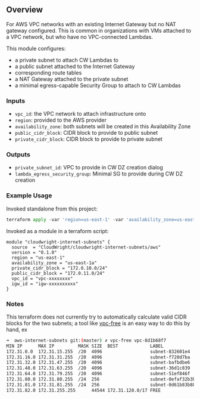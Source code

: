 ## Overview

For AWS VPC networks with an existing Internet Gateway but no NAT gateway configured.  This is common in organizations with VMs attached to a VPC network, but who have no VPC-connected Lambdas.

This module configures:

- a private subnet to attach CW Lambdas to
- a public subnet attached to the Internet Gateway
- corresponding route tables 
- a NAT Gateway attached to the private subnet
- a minimal egress-capable Security Group to attach to CW Lambdas

### Inputs

- `vpc_id`: the VPC network to attach infrastructure onto
- `region`: provided to the AWS provider
- `availability_zone`: both subnets will be created in this Availability Zone
- `public_cidr_block`: CIDR block to provide to public subnet 
- `private_cidr_block`: CIDR block to provide to private subnet

### Outputs

- `private_subnet_id`: VPC to provide in CW DZ creation dialog
- `lambda_egress_security_group`: Minimal SG to provide during CW DZ creation 

### Example Usage

Invoked standalone from this project:

```python
terraform apply -var 'region=us-east-1' -var 'availability_zone=us-east-1a'  -var 'private_cidr_block=172.0.10.0/24' -var 'public_cidr_block=172.0.11.0/24' -var 'vpc_id=vpc-xxxxxxxx' -var 'igw_id=igw-xxxxxxxxxx'
```

Invoked as a module in a terraform script:

```hcl
module "cloudwright-internet-subnets" {
  source  = "CloudWright/cloudwright-internet-subnets/aws"
  version = "0.1.0"
  region = "us-east-1"
  availability_zone = "us-east-1a"
  private_cidr_block = "172.0.10.0/24"
  public_cidr_block = "172.0.11.0/24"
  vpc_id = "vpc-xxxxxxxx"
  igw_id = "igw-xxxxxxxxxx"
}
```

### Notes

This terraform does not currently try to automatically calculate valid CIDR blocks for the two subnets; a tool like [vpc-free](https://github.com/cavaliercoder/vpc-free) is an easy way to do this by hand, ex

```bash
➜  aws-internet-subnets git:(master) ✗ vpc-free vpc-8d1b68f7
MIN IP      MAX IP         MASK SIZE  BEST            LABEL
172.31.0.0  172.31.15.255  /20  4096                  subnet-832601e4
172.31.16.0 172.31.31.255  /20  4096                  subnet-f720d7ba
172.31.32.0 172.31.47.255  /20  4096                  subnet-bafbdbe6
172.31.48.0 172.31.63.255  /20  4096                  subnet-36d1c839
172.31.64.0 172.31.79.255  /20  4096                  subnet-51ef846f
172.31.80.0 172.31.80.255  /24  256                   subnet-0efaf32b3b70fcebd (Private Subnet)
172.31.81.0 172.31.81.255  /24  256                   subnet-0d61b83b889c1295e (Public Subnet)
172.31.82.0 172.31.255.255      44544 172.31.128.0/17 FREE
```

